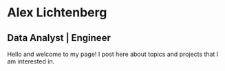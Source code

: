 # Alex Lichtenberg
## Data Analyst | Engineer

Hello and welcome to my page! I post here about topics and projects that I am interested in. 
